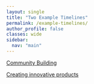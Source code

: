 ```yaml
---
layout: single
title: "Two Example Timelines"
permalink: /example-timelines/
author_profile: false
classes: wide
sidebar:
  nav: "main"
---
```

<p><a href="{{ relative_url }}/hackathon-planning-kit/community-building">Community Building</a><p>
<p><a href="{{ relative_url }}/hackathon-planning-kit/innovative-products">Creating innovative products</a></p>
